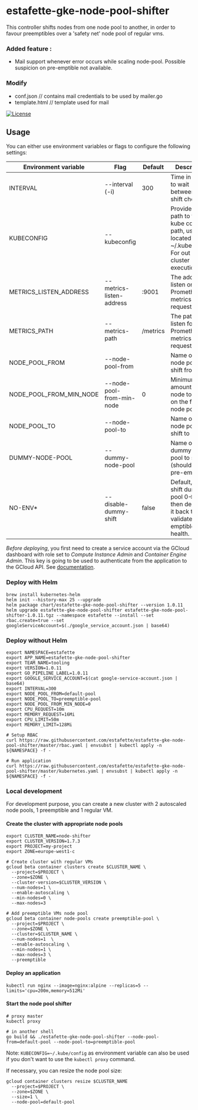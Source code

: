 # estafette-gke-node-pool-shifter

This controller shifts nodes from one node pool to another, in order to favour preemptibles over a 'safety net' node
pool of regular vms.

### Added feature :
- Mail support whenever error occurs while scaling node-pool. Possible suspicion on pre-emptible not available.

### Modify 
- conf.json     // contains mail credentials to be used by mailer.go
- template.html // template used for mail


[![License](https://img.shields.io/github/license/estafette/estafette-gke-node-pool-shifter.svg)](https://github.com/estafette/estafette-gke-node-pool-shifter/blob/master/LICENSE)


## Usage

You can either use environment variables or flags to configure the following settings:

| Environment variable    | Flag                      | Default  | Description
| ----------------------- | ------------------------- | -------- | ----------------------------------------------------
| INTERVAL                | --interval (-i)           | 300      | Time in second to wait between each shift check
| KUBECONFIG              | --kubeconfig              |          | Provide the path to the kube config path, usually located in ~/.kube/config. For out of cluster execution
| METRICS_LISTEN_ADDRESS  | --metrics-listen-address  | :9001    | The address to listen on for Prometheus metrics requests
| METRICS_PATH            | --metrics-path            | /metrics | The path to listen for Prometheus metrics requests
| NODE_POOL_FROM          | --node-pool-from          |          | Name of the node pool to shift from
| NODE_POOL_FROM_MIN_NODE | --node-pool-from-min-node | 0        | Minimum amount of node to keep on the from node pool
| NODE_POOL_TO            | --node-pool-to            |          | Name of the node pool to shift to
| DUMMY-NODE-POOL         | --dummy-node-pool         |          | Name of the dummy node pool to shift (should be pre-emptible)
| NO-ENV*                | --disable-dummy-shift     | false    | Default, it will shift dummy pool 0->1 and then decrease it back to 0 to validate pre-emptible health.

*Before deploying*, you first need to create a service account via the GCloud dashboard with role set to _Compute
Instance Admin_ and _Container Engine Admin_. This key is going to be used to authenticate from the application to
the GCloud API. See [documentation](https://developers.google.com/identity/protocols/application-default-credentials).


### Deploy with Helm

```
brew install kubernetes-helm
helm init --history-max 25 --upgrade
helm package chart/estafette-gke-node-pool-shifter --version 1.0.11
helm upgrade estafette-gke-node-pool-shifter estafette-gke-node-pool-shifter-1.0.11.tgz --namespace estafette --install --set rbac.create=true --set googleServiceAccount=$(./google_service_account.json | base64)
```

### Deploy without Helm

```
export NAMESPACE=estafette
export APP_NAME=estafette-gke-node-pool-shifter
export TEAM_NAME=tooling
export VERSION=1.0.11
export GO_PIPELINE_LABEL=1.0.11
export GOOGLE_SERVICE_ACCOUNT=$(cat google-service-account.json | base64)
export INTERVAL=300
export NODE_POOL_FROM=default-pool
export NODE_POOL_TO=preemptible-pool
export NODE_POOL_FROM_MIN_NODE=0
export CPU_REQUEST=10m
export MEMORY_REQUEST=16Mi
export CPU_LIMIT=50m
export MEMORY_LIMIT=128Mi

# Setup RBAC
curl https://raw.githubusercontent.com/estafette/estafette-gke-node-pool-shifter/master/rbac.yaml | envsubst | kubectl apply -n ${NAMESPACE} -f -

# Run application
curl https://raw.githubusercontent.com/estafette/estafette-gke-node-pool-shifter/master/kubernetes.yaml | envsubst | kubectl apply -n ${NAMESPACE} -f -
```


### Local development

For development purpose, you can create a new cluster with 2 autoscaled node pools, 1 preemptible and 1 regular VM.

#### Create the cluster with appropriate node pools

```
export CLUSTER_NAME=node-shifter
export CLUSTER_VERSION=1.7.3
export PROJECT=my-project
export ZONE=europe-west1-c

# Create cluster with regular VMs
gcloud beta container clusters create $CLUSTER_NAME \
  --project=$PROJECT \
  --zone=$ZONE \
  --cluster-version=$CLUSTER_VERSION \
  --num-nodes=1 \
  --enable-autoscaling \
  --min-nodes=0 \
  --max-nodes=3

# Add preemptible VMs node pool
gcloud beta container node-pools create preemptible-pool \
  --project=$PROJECT \
  --zone=$ZONE \
  --cluster=$CLUSTER_NAME \
  --num-nodes=1  \
  --enable-autoscaling \
  --min-nodes=1 \
  --max-nodes=3 \
  --preemptible
```

#### Deploy an application

```
kubectl run nginx --image=nginx:alpine --replicas=5 --limits='cpu=200m,memory=512Mi'
```

#### Start the node pool shifter

```
# proxy master
kubectl proxy

# in another shell
go build && ./estafette-gke-node-pool-shifter --node-pool-from=default-pool --node-pool-to=preemptible-pool
```

Note: `KUBECONFIG=~/.kube/config` as environment variable can also be used if you don't want to use the `kubectl proxy`
command.

If necessary, you can resize the node pool size:
```
gcloud container clusters resize $CLUSTER_NAME
  --project=$PROJECT \
  --zone=$ZONE \
  --size=1 \
  --node-pool=default-pool
```
